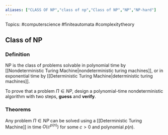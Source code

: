 ```yaml
---
aliases: ["CLASS OF NP","class of np","Class of NP","NP","NP-hard"] 
---
```

Topics: #computerscience #finiteautomata #complexitytheory 

## Class of NP

### Definition
NP is the class of problems solvable in polynomial time by [[Nondeterministic Turing Machine|nondeterministic turing machines]], or in exponential time by [[Deterministic Turing Machine|deterministic turing machines]].

To prove that a problem $\Pi \in NP$, design a polynomial-time nondeterministic algorithm with two steps, **guess** and **verify**. 

### Theorems
Any problem $\Pi \in NP$ can be solved using a [[Deterministic Turing Machine]] in time $O(c^{p(n)})$ for some $c > 0$ and polynomial $p(n)$.